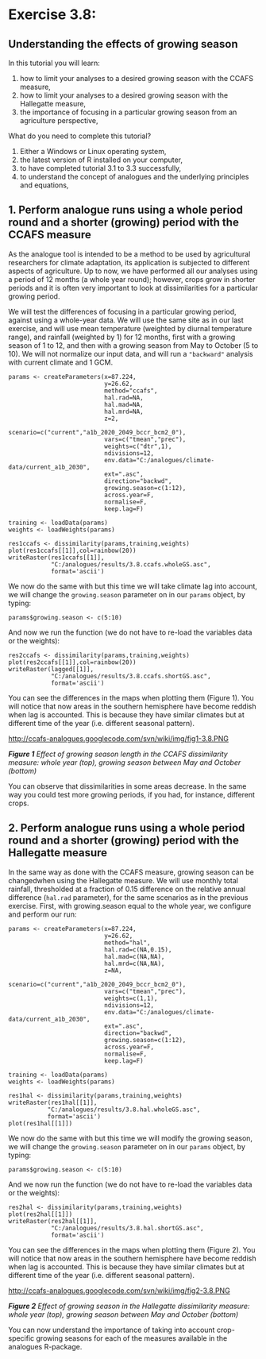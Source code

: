 # Exercise 3.8: #
## Understanding the effects of growing season ##

In this tutorial you will learn:
  1. how to limit your analyses to a desired growing season with the CCAFS measure,
  1. how to limit your analyses to a desired growing season with the Hallegatte measure,
  1. the importance of focusing in a particular growing season from an agriculture perspective,

What do you need to complete this tutorial?
  1. Either a Windows or Linux operating system,
  1. the latest version of R installed on your computer,
  1. to have completed tutorial 3.1 to 3.3 successfully,
  1. to understand the concept of analogues and the underlying principles and equations,


## 1. Perform analogue runs using a whole period round and a shorter (growing) period with the CCAFS measure ##

As the analogue tool is intended to be a method to be used by agricultural researchers for climate adaptation, its application is subjected to different aspects of agriculture. Up to now, we have performed all our analyses using a period of 12 months (a whole year round); however, crops grow in shorter periods and it is often very important to look at dissimilarities for a particular growing period.

We will test the differences of focusing in a particular growing period, against using a whole-year data. We will use the same site as in our last exercise, and will use mean temperature (weighted by diurnal temperature range), and rainfall (weighted by 1) for 12 months, first with a growing season of 1 to 12, and then with a growing season from May to October (5 to 10). We will not normalize our input data, and will run a `"backward"` analysis with current climate and 1 GCM.

```
params <- createParameters(x=87.224,
                           y=26.62,
                           method="ccafs",
                           hal.rad=NA,
                           hal.mad=NA,
                           hal.mrd=NA,
                           z=2,
                           scenario=c("current","a1b_2020_2049_bccr_bcm2_0"),
                           vars=c("tmean","prec"),
                           weights=c("dtr",1),
                           ndivisions=12,
                           env.data="C:/analogues/climate-data/current_a1b_2030",
                           ext=".asc",
                           direction="backwd",
                           growing.season=c(1:12),
                           across.year=F,
                           normalise=F,
                           keep.lag=F)

training <- loadData(params)
weights <- loadWeights(params)

res1ccafs <- dissimilarity(params,training,weights)
plot(res1ccafs[[1]],col=rainbow(20))
writeRaster(res1ccafs[[1]],
            "C:/analogues/results/3.8.ccafs.wholeGS.asc",
            format='ascii')
```

We now do the same with but this time we will take climate lag into account, we will change the `growing.season` parameter on in our `params` object, by typing:

```
params$growing.season <- c(5:10)
```

And now we run the function (we do not have to re-load the variables data or the weights):

```
res2ccafs <- dissimilarity(params,training,weights)
plot(res2ccafs[[1]],col=rainbow(20))
writeRaster(lagged[[1]],
            "C:/analogues/results/3.8.ccafs.shortGS.asc",
            format='ascii')
```

You can see the differences in the maps when plotting them (Figure 1). You will notice that now areas in the southern hemisphere have become reddish when lag is accounted. This is because they have similar climates but at different time of the year (i.e. different seasonal pattern).

http://ccafs-analogues.googlecode.com/svn/wiki/img/fig1-3.8.PNG

_**Figure 1** Effect of growing season length in the CCAFS dissimilarity measure: whole year (top), growing season between May and October (bottom)_

You can observe that dissimilarities in some areas decrease. In the same way you could test more growing periods, if you had, for instance, different crops.

## 2. Perform analogue runs using a whole period round and a shorter (growing) period with the Hallegatte measure ##

In the same way as done with the CCAFS measure, growing season can be changedwhen using the Hallegatte measure. We will use monthly total rainfall, thresholded at a fraction of 0.15 difference on the relative annual difference (`hal.rad` parameter), for the same scenarios as in the previous exercise. First, with growing.season equal to the whole year, we configure and perform our run:

```
params <- createParameters(x=87.224,
                           y=26.62,
                           method="hal",
                           hal.rad=c(NA,0.15),
                           hal.mad=c(NA,NA),
                           hal.mrd=c(NA,NA),
                           z=NA,
                           scenario=c("current","a1b_2020_2049_bccr_bcm2_0"),
                           vars=c("tmean","prec"),
                           weights=c(1,1),
                           ndivisions=12,
                           env.data="C:/analogues/climate-data/current_a1b_2030",
                           ext=".asc",
                           direction="backwd",
                           growing.season=c(1:12),
                           across.year=F,
                           normalise=F,
                           keep.lag=F)

training <- loadData(params)
weights <- loadWeights(params)

res1hal <- dissimilarity(params,training,weights)
writeRaster(res1hal[[1]],
           "C:/analogues/results/3.8.hal.wholeGS.asc",
           format='ascii')
plot(res1hal[[1]])
```

We now do the same with but this time we will modify the growing season, we will change the `growing.season` parameter on in our `params` object, by typing:

```
params$growing.season <- c(5:10)
```

And we now run the function (we do not have to re-load the variables data or the weights):

```
res2hal <- dissimilarity(params,training,weights)
plot(res2hal[[1]])
writeRaster(res2hal[[1]],
            "C:/analogues/results/3.8.hal.shortGS.asc",
            format='ascii')
```

You can see the differences in the maps when plotting them (Figure 2). You will notice that now areas in the southern hemisphere have become reddish when lag is accounted. This is because they have similar climates but at different time of the year (i.e. different seasonal pattern).

http://ccafs-analogues.googlecode.com/svn/wiki/img/fig2-3.8.PNG

_**Figure 2** Effect of growing season in the Hallegatte dissimilarity measure: whole year (top), growing season between May and October (bottom)_

You can now understand the importance of taking into account crop-specific growing seasons for each of the measures available in the analogues R-package.